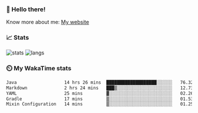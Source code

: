 ### 👋 Hello there!

Know more about me: [My website](https://onlyra1n.top)


### 📈 Stats

![stats](https://github-readme-stats.vercel.app/api?username=Fiz-Victor&theme=dracula&show_icons=true)
![langs](https://github-readme-stats.vercel.app/api/top-langs/?username=Fiz-Victor&theme=dracula&layout=compact)

### ⏲️ My WakaTime stats

<!--START_SECTION:waka-->

```txt
Java                  14 hrs 26 mins  ███████████████████░░░░░░   76.32 %
Markdown              2 hrs 24 mins   ███▒░░░░░░░░░░░░░░░░░░░░░   12.73 %
YAML                  25 mins         ▓░░░░░░░░░░░░░░░░░░░░░░░░   02.26 %
Gradle                17 mins         ▒░░░░░░░░░░░░░░░░░░░░░░░░   01.53 %
Mixin Configuration   14 mins         ▒░░░░░░░░░░░░░░░░░░░░░░░░   01.25 %
```

<!--END_SECTION:waka-->
